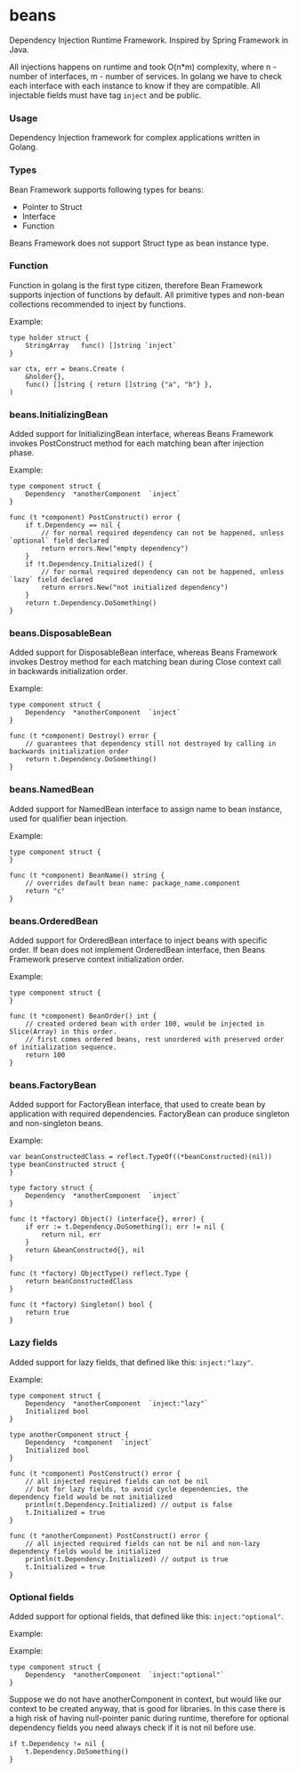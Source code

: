 # beans

Dependency Injection Runtime Framework.
Inspired by Spring Framework in Java.

All injections happens on runtime and took O(n*m) complexity, where n - number of interfaces, m - number of services.
In golang we have to check each interface with each instance to know if they are compatible. 
All injectable fields must have tag `inject` and be public.

### Usage

Dependency Injection framework for complex applications written in Golang.

### Types

Bean Framework supports following types for beans:
* Pointer to Struct
* Interface
* Function

Beans Framework does not support Struct type as bean instance type. 

### Function

Function in golang is the first type citizen, therefore Bean Framework supports injection of functions by default.
All primitive types and non-bean collections recommended to inject by functions.

Example:
```
type holder struct {
	StringArray   func() []string `inject`
}

var ctx, err = beans.Create (
    &holder{},
    func() []string { return []string {"a", "b"} },
)
``` 
 
### beans.InitializingBean

Added support for InitializingBean interface, whereas Beans Framework invokes PostConstruct method for each matching bean after injection phase.

Example:
```
type component struct {
    Dependency  *anotherComponent  `inject`
}

func (t *component) PostConstruct() error {
    if t.Dependency == nil {
        // for normal required dependency can not be happened, unless `optional` field declared
        return errors.New("empty dependency")
    }
    if !t.Dependency.Initialized() {
        // for normal required dependency can not be happened, unless `lazy` field declared
        return errors.New("not initialized dependency")
    }
    return t.Dependency.DoSomething()
}
``` 

### beans.DisposableBean

Added support for DisposableBean interface, whereas Beans Framework invokes Destroy method for each matching bean during Close context call in backwards initialization order.

Example:
```
type component struct {
    Dependency  *anotherComponent  `inject`
}

func (t *component) Destroy() error {
    // guarantees that dependency still not destroyed by calling in backwards initialization order
    return t.Dependency.DoSomething()
}
```

### beans.NamedBean

Added support for NamedBean interface to assign name to bean instance, used for qualifier bean injection.

Example:
```
type component struct {
}

func (t *component) BeanName() string {
    // overrides default bean name: package_name.component
    return "c"
}
```

### beans.OrderedBean

Added support for OrderedBean interface to inject beans with specific order. 
If bean does not implement OrderedBean interface, then Beans Framework preserve context initialization order. 

Example:
```
type component struct {
}

func (t *component) BeanOrder() int {
    // created ordered bean with order 100, would be injected in Slice(Array) in this order. 
    // first comes ordered beans, rest unordered with preserved order of initialization sequence.
    return 100
}
```

### beans.FactoryBean

Added support for FactoryBean interface, that used to create bean by application with required dependencies.
FactoryBean can produce singleton and non-singleton beans.

Example:
```
var beanConstructedClass = reflect.TypeOf((*beanConstructed)(nil))
type beanConstructed struct {
}

type factory struct {
    Dependency  *anotherComponent  `inject`
}

func (t *factory) Object() (interface{}, error) {
    if err := t.Dependency.DoSomething(); err != nil {
        return nil, err
    }
	return &beanConstructed{}, nil
}

func (t *factory) ObjectType() reflect.Type {
	return beanConstructedClass
}

func (t *factory) Singleton() bool {
	return true
}
```

### Lazy fields

Added support for lazy fields, that defined like this: `inject:"lazy"`.

Example:
```
type component struct {
    Dependency  *anotherComponent  `inject:"lazy"`
    Initialized bool
}

type anotherComponent struct {
    Dependency  *component  `inject`
    Initialized bool
}

func (t *component) PostConstruct() error {
    // all injected required fields can not be nil
    // but for lazy fields, to avoid cycle dependencies, the dependency field would be not initialized
    println(t.Dependency.Initialized) // output is false
    t.Initialized = true
}

func (t *anotherComponent) PostConstruct() error {
    // all injected required fields can not be nil and non-lazy dependency fields would be initialized
    println(t.Dependency.Initialized) // output is true
    t.Initialized = true
}
```

### Optional fields

Added support for optional fields, that defined like this: `inject:"optional"`.

Example:

Example:
```
type component struct {
    Dependency  *anotherComponent  `inject:"optional"`
}
```

Suppose we do not have anotherComponent in context, but would like our context to be created anyway, that is good for libraries.
In this case there is a high risk of having null-pointer panic during runtime, therefore for optional dependency
fields you need always check if it is not nil before use.

```
if t.Dependency != nil {
    t.Dependency.DoSomething()
}
```

